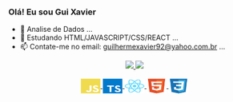### Olá! Eu sou Gui Xavier

- 🔭 Analise de Dados ...
- 🌱 Estudando HTML/JAVASCRIPT/CSS/REACT ...
- 📫 Contate-me no email: guilhermexavier92@yahoo.com.br  ...

<div align="center">
  <a href="https://github.com/guilhermexavi">
  <img height="150em" src="https://github-readme-stats.vercel.app/api?username=guilhermexavi&show_icons=true&theme=tokyonight&include_all_commits=true&count_private=true"/>
  <img height="150em" src="https://github-readme-stats.vercel.app/api/top-langs/?username=guilhermexavi&layout=compact&langs_count=7&theme=tokyonight"/>
 
</div>
  <div align="center">
  
  <div style="display: inline_block"><br>
   <img align="center" alt="Gio-Js" height="30" width="40" src="https://raw.githubusercontent.com/devicons/devicon/master/icons/javascript/javascript-plain.svg">
  <img align="center" alt="Gio-Ts" height="30" width="40" src="https://raw.githubusercontent.com/devicons/devicon/master/icons/typescript/typescript-plain.svg">
  <img align="center" alt="Gio-React" height="30" width="40" src="https://raw.githubusercontent.com/devicons/devicon/master/icons/react/react-original.svg">
  <img align="center" alt="Gio-HTML" height="30" width="40" src="https://raw.githubusercontent.com/devicons/devicon/master/icons/html5/html5-original.svg">
  <img align="center" alt="Gio-CSS" height="30" width="40" src="https://raw.githubusercontent.com/devicons/devicon/master/icons/css3/css3-original.svg">
    </div>
    
    
   
 
